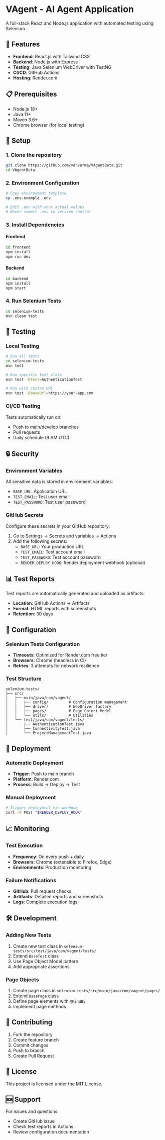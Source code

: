 # VAgent - AI Agent Application

A full-stack React and Node.js application with automated testing using Selenium.

## 🚀 Features

- **Frontend**: React.js with Tailwind CSS
- **Backend**: Node.js with Express
- **Testing**: Java Selenium WebDriver with TestNG
- **CI/CD**: GitHub Actions
- **Hosting**: Render.com

## 📋 Prerequisites

- Node.js 18+
- Java 11+
- Maven 3.6+
- Chrome browser (for local testing)

## 🔧 Setup

### 1. Clone the repository

```bash
git clone https://github.com/vdnvarma/VAgentBeta.git
cd VAgentBeta
```

### 2. Environment Configuration

```bash
# Copy environment template
cp .env.example .env

# Edit .env with your actual values
# Never commit .env to version control
```

### 3. Install Dependencies

#### Frontend
```bash
cd frontend
npm install
npm run dev
```

#### Backend
```bash
cd backend
npm install
npm start
```

### 4. Run Selenium Tests

```bash
cd selenium-tests
mvn clean test
```

## 🧪 Testing

### Local Testing
```bash
# Run all tests
cd selenium-tests
mvn test

# Run specific test class
mvn test -Dtest=AuthenticationTest

# Run with custom URL
mvn test -DbaseUrl=https://your-app.com
```

### CI/CD Testing
Tests automatically run on:
- Push to main/develop branches
- Pull requests
- Daily schedule (9 AM UTC)

## 🔒 Security

### Environment Variables
All sensitive data is stored in environment variables:
- `BASE_URL`: Application URL
- `TEST_EMAIL`: Test user email
- `TEST_PASSWORD`: Test user password

### GitHub Secrets
Configure these secrets in your GitHub repository:
1. Go to Settings → Secrets and variables → Actions
2. Add the following secrets:
   - `BASE_URL`: Your production URL
   - `TEST_EMAIL`: Test account email
   - `TEST_PASSWORD`: Test account password
   - `RENDER_DEPLOY_HOOK`: Render deployment webhook (optional)

## 📊 Test Reports

Test reports are automatically generated and uploaded as artifacts:
- **Location**: GitHub Actions → Artifacts
- **Format**: HTML reports with screenshots
- **Retention**: 30 days

## 🔧 Configuration

### Selenium Tests Configuration
- **Timeouts**: Optimized for Render.com free tier
- **Browsers**: Chrome (headless in CI)
- **Retries**: 3 attempts for network resilience

### Test Structure
```
selenium-tests/
├── src/
│   ├── main/java/com/vagent/
│   │   ├── config/         # Configuration management
│   │   ├── driver/         # WebDriver factory
│   │   ├── pages/          # Page Object Model
│   │   └── utils/          # Utilities
│   └── test/java/com/vagent/tests/
│       ├── AuthenticationTest.java
│       ├── ConnectivityTest.java
│       └── ProjectManagementTest.java
```

## 🚀 Deployment

### Automatic Deployment
- **Trigger**: Push to main branch
- **Platform**: Render.com
- **Process**: Build → Deploy → Test

### Manual Deployment
```bash
# Trigger deployment via webhook
curl -X POST "$RENDER_DEPLOY_HOOK"
```

## 📈 Monitoring

### Test Execution
- **Frequency**: On every push + daily
- **Browsers**: Chrome (extensible to Firefox, Edge)
- **Environments**: Production monitoring

### Failure Notifications
- **GitHub**: Pull request checks
- **Artifacts**: Detailed reports and screenshots
- **Logs**: Complete execution logs

## 🛠️ Development

### Adding New Tests
1. Create new test class in `selenium-tests/src/test/java/com/vagent/tests/`
2. Extend `BaseTest` class
3. Use Page Object Model pattern
4. Add appropriate assertions

### Page Objects
1. Create page class in `selenium-tests/src/main/java/com/vagent/pages/`
2. Extend `BasePage` class
3. Define page elements with `@FindBy`
4. Implement page methods

## 🤝 Contributing

1. Fork the repository
2. Create feature branch
3. Commit changes
4. Push to branch
5. Create Pull Request

## 📄 License

This project is licensed under the MIT License.

## 🆘 Support

For issues and questions:
- Create GitHub issue
- Check test reports in Actions
- Review configuration documentation
